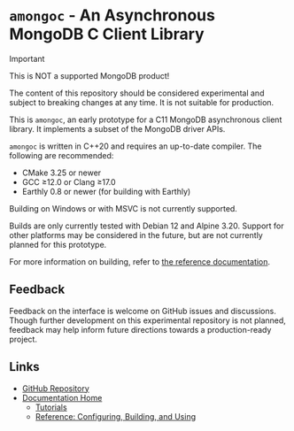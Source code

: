 # `amongoc` - An Asynchronous MongoDB C Client Library

> [!IMPORTANT]
> This is NOT a supported MongoDB product!
>
> The content of this repository should be considered experimental and subject
> to breaking changes at any time. It is not suitable for production.
>

<!-- Any information written here must be kept in-sync with the relevant
documentation pages, noted in comments. -->

This is `amongoc`, an early prototype for a C11 MongoDB asynchronous client library. It implements a
subset of the MongoDB driver APIs.

<!-- Details in ref/building.rst -->
`amongoc` is written in C++20 and requires an up-to-date compiler. The following
are recommended:

- CMake 3.25 or newer
- GCC ≥12.0 or Clang ≥17.0
- Earthly 0.8 or newer (for building with Earthly)

Building on Windows or with MSVC is not currently supported.

Builds are only currently tested with Debian 12 and Alpine 3.20. Support for other platforms may be considered in the future, but are not currently planned for this prototype.

For more information on building, refer to
[the reference documentation][docs-building].

## Feedback

Feedback on the interface is welcome on GitHub issues and discussions. Though further development on this experimental repository is not planned, feedback may help inform future directions towards a production-ready project.
## Links

- [GitHub Repository][github]
- [Documentation Home][docs]
  - [Tutorials][docs-learn]
  - [Reference: Configuring, Building, and Using][docs-building]

[github]: https://github.com/mongodb-labs/mongo-c-driver-async
[docs]: https://mongodb-labs.github.io/mongo-c-driver-async/
[docs-learn]: https://mongodb-labs.github.io/mongo-c-driver-async/learn/
[docs-building]: https://mongodb-labs.github.io/mongo-c-driver-async/ref/building/
